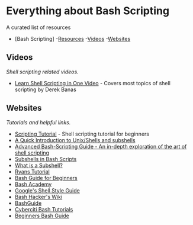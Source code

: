 # Everything about Bash Scripting
A curated list of resources

- [Bash Scripting]
	-[Resources](#resources)
		-[Videos](#videos)
		-[Websites](#websites)

## Videos
*Shell scripting related videos.*
* [Learn Shell Scripting in One Video](https://www.youtube.com/watch?v=hwrnmQumtPw&t=877s) - Covers most topics of shell scripting by Derek Banas

## Websites
*Tutorials and helpful links.*

* [Scripting Tutorial](https://www.shellscript.sh/) - Shell scripting tutorial for beginners
* [A Quick Introduction to Unix/Shells and subshells](https://en.wikibooks.org/wiki/A_Quick_Introduction_to_Unix/Shells_and_subshells)
* [Advanced Bash-Scripting Guide - An in-depth exploration of the art of shell scripting](http://tldp.org/LDP/abs/html/)
* [Subshells in Bash Scripts](https://www.lifewire.com/subshells-in-bash-scripts-2200581)
* [What is a Subshell?](https://bash.cyberciti.biz/guide/What_is_a_Subshell%3F)
* [Ryans Tutorial](https://ryanstutorials.net/bash-scripting-tutorial/)
* [Bash Guide for Beginners](http://www.tldp.org/LDP/Bash-Beginners-Guide/html/)
* [Bash Academy](http://www.bash.academy/)
* [Google's Shell Style Guide](https://google.github.io/styleguide/shell.xml)
* [Bash Hacker's Wiki](http://wiki.bash-hackers.org/)
* [BashGuide](http://mywiki.wooledge.org/BashGuide)
* [Cyberciti Bash Tutorials](https://bash.cyberciti.biz/guide/Main_Page)
* [Beginners Bash Guide](http://linuxcourse.rutgers.edu/documents/Bash-Beginners-Guide/)
